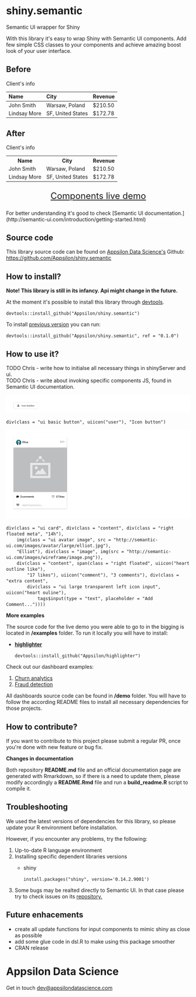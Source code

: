 
<link href="http://fonts.googleapis.com/css?family=Lato:300,700,300italic|Inconsolata" rel="stylesheet" type="text/css">

<link href='docs/style.css' rel='stylesheet' type='text/css'>

shiny.semantic
==============

Semantic UI wrapper for Shiny

With this library it's easy to wrap Shiny with Semantic UI components. Add few simple CSS classes to your components and achieve amazing boost look of your user interface.

<!-- TODO Filip better example -->
<h2>
Before
</h2>
<!--html_preserve-->
<a>Client's info</a>
<p>
</p>
<!-- html table generated in R 3.3.2 by xtable 1.8-2 package -->
<!-- Thu Dec 15 12:33:44 2016 -->
<table class="table shiny-table table- spacing-s" style="width:auto;">
<thead>
<tr>
<th style="text-align: left;">
Name
</th>
<th style="text-align: left;">
City
</th>
<th style="text-align: left;">
Revenue
</th>
</tr>
</thead>
<tbody>
<tr>
<td>
John Smith
</td>
<td>
Warsaw, Poland
</td>
<td>
$210.50
</td>
</tr>
<tr>
<td>
Lindsay More
</td>
<td>
SF, United States
</td>
<td>
$172.78
</td>
</tr>
</tbody>
</table>

<!--/html_preserve-->

<h2>
After
</h2>
<!--html_preserve-->
<body style="min-height: 611px;">
<a class="ui green ribbon label">Client's info</a>
<p>
</p>
<!-- html table generated in R 3.3.2 by xtable 1.8-2 package -->
<!-- Thu Dec 15 12:33:44 2016 -->
<table class="ui very basic collapsing celled table">
<tr>
<th>
Name
</th>
<th>
City
</th>
<th>
Revenue
</th>
</tr>
<tr>
<td>
John Smith
</td>
<td>
Warsaw, Poland
</td>
<td>
$210.50
</td>
</tr>
<tr>
<td>
Lindsay More
</td>
<td>
SF, United States
</td>
<td>
$172.78
</td>
</tr>
</table>

</body>
<!--/html_preserve-->

<!-- #Basic tutorial article is available on [Appsilon Data Science blog](your_future_art_link). -->
<!-- Live demo link below -->
<!-- TODO Analogy to http://shiny.rstudio.com/gallery/widget-gallery.html -->
<p style="text-align: center; font-size: x-large; clear: both">
<a href="http://demo.appsilondatascience.com/shiny.semantic/components">Components live demo</a>
</p>
For better understanding it's good to check [Semantic UI documentation.](http://semantic-ui.com/introduction/getting-started.html)

Source code
-----------

This library source code can be found on [Appsilon Data Science's](http://appsilondatascience.com) Github: <br> <https://github.com/Appsilon/shiny.semantic>

<script>
document.write('<div class="logo"><a href="http://appsilondatascience.com"><img alt="Appsilon Data Science" src="https://cdn.rawgit.com/Appsilon/website-cdn/gh-pages/logo-white.png"/></a></div>')
</script>
How to install?
---------------

**Note! This library is still in its infancy. Api might change in the future.**

At the moment it's possible to install this library through [devtools](https://github.com/hadley/devtools).

    devtools::install_github("Appsilon/shiny.semantic")

To install [previous version]() you can run:

    devtools::install_github("Appsilon/shiny.semantic", ref = "0.1.0")

How to use it?
--------------

TODO Chris - write how to initialse all necessary things in shinyServer and ui. <br> TODO Chris - write about invoking specific components JS, found in Semantic UI documentation.

![](README_files/figure-markdown_github/unnamed-chunk-4-1.png) <!--html_preserve-->
<pre>
<code class="r">div(class = "ui basic button", uiicon("user"), "Icon button")</code>
</pre>

<!--/html_preserve-->
![](README_files/figure-markdown_github/unnamed-chunk-6-1.png) <!--html_preserve-->
<pre>
<code class="r">div(class = "ui card", div(class = "content", div(class = "right floated meta", "14h"), 
    img(class = "ui avatar image", src = "http://semantic-ui.com/images/avatar/large/elliot.jpg"), 
    "Elliot"), div(class = "image", img(src = "http://semantic-ui.com/images/wireframe/image.png")), 
    div(class = "content", span(class = "right floated", uiicon("heart outline like"), 
        "17 likes"), uiicon("comment"), "3 comments"), div(class = "extra content", 
        div(class = "ui large transparent left icon input", uiicon("heart ouline"), 
            tags$input(type = "text", placeholder = "Add Comment..."))))</code>
</pre>

<!--/html_preserve-->
**More examples**

The source code for the live demo you were able to go to in the bigging is located in **/examples** folder. To run it locally you will have to install:

-   [**highlighter**](https://github.com/Appsilon/highlighter)

        devtools::install_github("Appsilon/highlighter")

Check out our dashboard examples:

1.  [Churn analytics](http://demo.appsilondatascience.com/shiny.semantic/churn)
2.  [Fraud detection](demo.appsilondatascience.com/shiny.semantic/frauds)

All dashboards source code can be found in **/demo** folder. You will have to follow the according README files to install all necessary dependencies for those projects.

How to contribute?
------------------

If you want to contribute to this project please submit a regular PR, once you're done with new feature or bug fix.<br>

**Changes in documentation**

Both repository **README.md** file and an official documentation page are generated with Rmarkdown, so if there is a need to update them, please modify accordingly a **README.Rmd** file and run a **build\_readme.R** script to compile it.

Troubleshooting
---------------

We used the latest versions of dependencies for this library, so please update your R environment before installation.

However, if you encounter any problems, try the following:

1.  Up-to-date R language environment
2.  Installing specific dependent libraries versions
    -   shiny

            install.packages("shiny", version='0.14.2.9001')

3.  Some bugs may be realted directly to Semantic UI. In that case please try to check issues on its [repository.](https://github.com/Semantic-Org/Semantic-UI)

Future enhacements
------------------

-   create all update functions for input components to mimic shiny as close as possible
-   add some glue code in dsl.R to make using this package smoother
-   CRAN release

Appsilon Data Science
=====================

<script>
document.write('<div class="subheader"> We Provide End-to-End Data Science Solutions </div>  <div class="logo"><a href="http://appsilondatascience.com"><img alt="Appsilon Data Science" src="https://cdn.rawgit.com/Appsilon/website-cdn/gh-pages/logo-white.png" /></a></div>');
</script>
Get in touch [dev@appsilondatascience.com](dev@appsilondatascience.com)

<script>
document.write('<a href="https://github.com/Appsilon/shiny.semantic"><img style="position: absolute; margin: 0; top: 0; right: 0; border: 0;" src="https://camo.githubusercontent.com/38ef81f8aca64bb9a64448d0d70f1308ef5341ab/68747470733a2f2f73332e616d617a6f6e6177732e636f6d2f6769746875622f726962626f6e732f666f726b6d655f72696768745f6461726b626c75655f3132313632312e706e67" alt="Fork me on GitHub" data-canonical-src="https://s3.amazonaws.com/github/ribbons/forkme_right_darkblue_121621.png"></a>')
</script>
